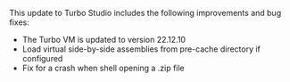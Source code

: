 This update to Turbo Studio includes the following improvements and bug fixes:

- The Turbo VM is updated to version 22.12.10
- Load virtual side-by-side assemblies from pre-cache directory if configured
- Fix for a crash when shell opening a .zip file



